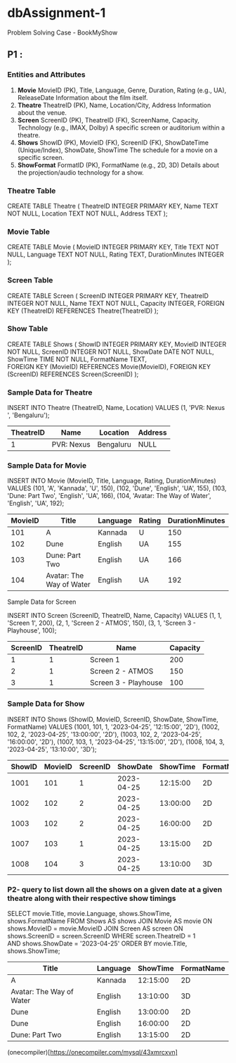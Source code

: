 # dbAssignment-1
Problem Solving Case - BookMyShow

## P1 : 

### Entities and Attributes

1) **Movie**	MovieID (PK), Title, Language, Genre, Duration, Rating (e.g., UA), ReleaseDate	Information about the film itself.
2) **Theatre**	TheatreID (PK), Name, Location/City, Address	Information about the venue.
3) **Screen**	ScreenID (PK), TheatreID (FK), ScreenName, Capacity, Technology (e.g., IMAX, Dolby)	A specific screen or auditorium within a theatre.
4) **Shows**	ShowID (PK), MovieID (FK), ScreenID (FK), ShowDateTime (Unique/Index), ShowDate, ShowTime	The schedule for a movie on a specific screen.
5) **ShowFormat**	FormatID (PK), FormatName (e.g., 2D, 3D)	Details about the projection/audio technology for a show.



### Theatre Table 
CREATE TABLE Theatre (
    TheatreID INTEGER PRIMARY KEY,
    Name TEXT NOT NULL,
    Location TEXT NOT NULL,
    Address TEXT
);



### Movie Table
CREATE TABLE Movie (
    MovieID INTEGER PRIMARY KEY,
    Title TEXT NOT NULL,
    Language TEXT NOT NULL,
    Rating TEXT,
    DurationMinutes INTEGER
);



### Screen Table 
CREATE TABLE Screen (
    ScreenID INTEGER PRIMARY KEY,
    TheatreID INTEGER NOT NULL,
    Name TEXT NOT NULL,
    Capacity INTEGER,
    FOREIGN KEY (TheatreID) REFERENCES Theatre(TheatreID)
);

### Show Table

CREATE TABLE Shows (
    ShowID INTEGER PRIMARY KEY,
    MovieID INTEGER NOT NULL,
    ScreenID INTEGER NOT NULL,
    ShowDate DATE NOT NULL,
    ShowTime TIME NOT NULL,
    FormatName TEXT,             
    FOREIGN KEY (MovieID) REFERENCES Movie(MovieID),
    FOREIGN KEY (ScreenID) REFERENCES Screen(ScreenID)
);


### Sample Data for Theatre

INSERT INTO Theatre (TheatreID, Name, Location) VALUES
(1, 'PVR: Nexus ', 'Bengaluru');


| TheatreID | Name        | Location  | Address |
|-----------|-------------|-----------|---------|
|         1 | PVR: Nexus  | Bengaluru | NULL    |


### Sample Data for Movie

INSERT INTO Movie (MovieID, Title, Language, Rating, DurationMinutes) VALUES
(101, 'A', 'Kannada', 'U', 150),
(102, 'Dune', 'English', 'UA', 155),
(103, 'Dune: Part Two', 'English', 'UA', 166),
(104, 'Avatar: The Way of Water', 'English', 'UA', 192);

| MovieID | Title                    | Language | Rating | DurationMinutes |
|---------|--------------------------|----------|--------|-----------------|
|     101 | A                        | Kannada  | U      |             150 |
|     102 | Dune                     | English  | UA     |             155 |
|     103 | Dune: Part Two           | English  | UA     |             166 |
|     104 | Avatar: The Way of Water | English  | UA     |             192 |

 Sample Data for Screen

INSERT INTO Screen (ScreenID, TheatreID, Name, Capacity) VALUES
(1, 1, 'Screen 1', 200),
(2, 1, 'Screen 2 - ATMOS', 150),
(3, 1, 'Screen 3 - Playhouse', 100);

| ScreenID | TheatreID | Name                 | Capacity |
|----------|-----------|----------------------|----------|
|        1 |         1 | Screen 1             |      200 |
|        2 |         1 | Screen 2 - ATMOS     |      150 |
|        3 |         1 | Screen 3 - Playhouse |      100 |

### Sample Data for Show 

INSERT INTO Shows (ShowID, MovieID, ScreenID, ShowDate, ShowTime, FormatName) VALUES
(1001, 101, 1, '2023-04-25', '12:15:00', '2D'),
(1002, 102, 2, '2023-04-25', '13:00:00', '2D'),
(1003, 102, 2, '2023-04-25', '16:00:00', '2D'),
(1007, 103, 1, '2023-04-25', '13:15:00', '2D'),
(1008, 104, 3, '2023-04-25', '13:10:00', '3D');

| ShowID | MovieID | ScreenID | ShowDate   | ShowTime | FormatName |
|--------|---------|----------|------------|----------|------------|
|   1001 |     101 |        1 | 2023-04-25 | 12:15:00 | 2D         |
|   1002 |     102 |        2 | 2023-04-25 | 13:00:00 | 2D         |
|   1003 |     102 |        2 | 2023-04-25 | 16:00:00 | 2D         |
|   1007 |     103 |        1 | 2023-04-25 | 13:15:00 | 2D         |
|   1008 |     104 |        3 | 2023-04-25 | 13:10:00 | 3D         |

### P2- query to list down all the shows on a given date at a given theatre along with their respective show timings


SELECT
    movie.Title,
    movie.Language,
    shows.ShowTime,
    shows.FormatName
FROM
    Shows AS shows
JOIN
    Movie AS movie ON shows.MovieID = movie.MovieID
JOIN
    Screen AS screen ON shows.ScreenID = screen.ScreenID
WHERE
    screen.TheatreID = 1                         
    AND shows.ShowDate = '2023-04-25'
ORDER BY
    movie.Title, shows.ShowTime;

| Title                    | Language | ShowTime | FormatName |
|--------------------------|----------|----------|------------|
| A                        | Kannada  | 12:15:00 | 2D         |
| Avatar: The Way of Water | English  | 13:10:00 | 3D         |
| Dune                     | English  | 13:00:00 | 2D         |
| Dune                     | English  | 16:00:00 | 2D         |
| Dune: Part Two           | English  | 13:15:00 | 2D         |


(onecompiler)[https://onecompiler.com/mysql/43xmrcxvn]
